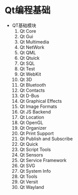 # Qt编程基础
- QT基础模块
  1. Qt Core
  2. Qt Gui
  3. Qt Multimedia
  4. Qt NetWork
  5. Qt QML
  6. Qt Qtuick
  7. Qt SQL
  8. Qt Test
  9. Qt WebKit
  10. Qt 3D
  11. Qt Bluetooth
  12. Qt Contacts
  13. Qt D-Bus
  14. Qt Graphical Effects
  15. Qt Image Formats
  16. Qt JS Backend
  17. Qt Location
  18. Qt OpenGL
  19. Qt Organizer
  20. Qt Print Support
  21. Qt Publish and Subscribe
  22. Qt Quick
  23. Qt Script Tools
  24. Qt Sensors
  25. Qt Service Framework
  26. Qt SVG
  27. Qt System Info
  28. Qt Tools
  29. Qt Versit
  30. Qt Wayland
## 